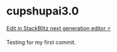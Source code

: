 # cupshupai3.0

[Edit in StackBlitz next generation editor ⚡️](https://stackblitz.com/~/github.com/Sid3106/cupshupai3.0)

Testing for my first commit.
